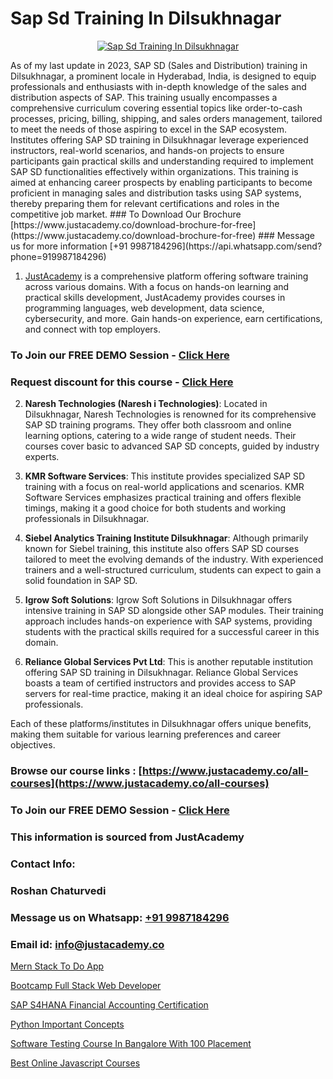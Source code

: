 # Sap Sd Training In Dilsukhnagar

<p align="center">
  <a href="https://justacademy.co/course-detail/sap-sd-training">
    <img src="https://justacademy.co/storage2/course_image/1709713323_course_image.webp" alt="Sap Sd Training In Dilsukhnagar">
  </a>
</p>
As of my last update in 2023, SAP SD (Sales and Distribution) training in Dilsukhnagar, a prominent locale in Hyderabad, India, is designed to equip professionals and enthusiasts with in-depth knowledge of the sales and distribution aspects of SAP. This training usually encompasses a comprehensive curriculum covering essential topics like order-to-cash processes, pricing, billing, shipping, and sales orders management, tailored to meet the needs of those aspiring to excel in the SAP ecosystem. Institutes offering SAP SD training in Dilsukhnagar leverage experienced instructors, real-world scenarios, and hands-on projects to ensure participants gain practical skills and understanding required to implement SAP SD functionalities effectively within organizations. This training is aimed at enhancing career prospects by enabling participants to become proficient in managing sales and distribution tasks using SAP systems, thereby preparing them for relevant certifications and roles in the competitive job market.
### To Download Our Brochure [https://www.justacademy.co/download-brochure-for-free](https://www.justacademy.co/download-brochure-for-free)
### Message us for more information [+91 9987184296](https://api.whatsapp.com/send?phone=919987184296)

1) [JustAcademy](https://justacademy.co) is a comprehensive platform offering software training across various domains. With a focus on hands-on learning and practical skills development, JustAcademy provides courses in programming languages, web development, data science, cybersecurity, and more. Gain hands-on experience, earn certifications, and connect with top employers.

### To Join our FREE DEMO Session - [Click Here](https://www.justacademy.co/register-for-course-demo/)
### Request discount for this course - [Click Here](https://justacademy.co/contact-us/)

2) **Naresh Technologies (Naresh i Technologies)**: Located in Dilsukhnagar, Naresh Technologies is renowned for its comprehensive SAP SD training programs. They offer both classroom and online learning options, catering to a wide range of student needs. Their courses cover basic to advanced SAP SD concepts, guided by industry experts.

3) **KMR Software Services**: This institute provides specialized SAP SD training with a focus on real-world applications and scenarios. KMR Software Services emphasizes practical training and offers flexible timings, making it a good choice for both students and working professionals in Dilsukhnagar.

4) **Siebel Analytics Training Institute Dilsukhnagar**: Although primarily known for Siebel training, this institute also offers SAP SD courses tailored to meet the evolving demands of the industry. With experienced trainers and a well-structured curriculum, students can expect to gain a solid foundation in SAP SD.

5) **Igrow Soft Solutions**: Igrow Soft Solutions in Dilsukhnagar offers intensive training in SAP SD alongside other SAP modules. Their training approach includes hands-on experience with SAP systems, providing students with the practical skills required for a successful career in this domain.

6) **Reliance Global Services Pvt Ltd**: This is another reputable institution offering SAP SD training in Dilsukhnagar. Reliance Global Services boasts a team of certified instructors and provides access to SAP servers for real-time practice, making it an ideal choice for aspiring SAP professionals.

Each of these platforms/institutes in Dilsukhnagar offers unique benefits, making them suitable for various learning preferences and career objectives.

### Browse our course links : [https://www.justacademy.co/all-courses](https://www.justacademy.co/all-courses) 
### To Join our FREE DEMO Session - [Click Here](https://www.justacademy.co/register-for-course-demo)


### This information is sourced from JustAcademy
### Contact Info:
### Roshan Chaturvedi
### Message us on Whatsapp: [+91 9987184296](https://api.whatsapp.com/send?phone=919987184296)
### Email id: [info@justacademy.co](mailto:info@justacademy.co)
                
[Mern Stack To Do App](https://www.linkedin.com/pulse/mern-stack-do-app-justacademy-jaipur-m2z4e?trackingId=slWowljwQpT8hFDAv%2BvN%2Bg%3D%3D&lipi=urn%3Ali%3Apage%3Ad_flagship3_company_admin%3BzoGgv%2F2GTOq26q6ITzj9KQ%3D%3D)

[Bootcamp Full Stack Web Developer](https://www.linkedin.com/pulse/bootcamp-full-stack-web-developer-justacademy-las-vegas-rbdbf?trackingId=iCQWzqLzM6cUVuRrK%2Fwx4A%3D%3D&lipi=urn%3Ali%3Apage%3Ad_flagship3_company_admin%3B72drtJzFRpOZi%2BIA7t6Uhg%3D%3D)

[SAP S4HANA Financial Accounting Certification](https://medium.com/@negishivu99/sap-s4hana-financial-accounting-certification-3844940c60ff)

[Python Important Concepts](https://medium.com/@negishivu99/python-important-concepts-b5ee7e37f84f)

[Software Testing Course In Bangalore With 100 Placement](https://justacademyin.github.io/justacademy/software-testing-course-in-bangalore-with-100-placement)

[Best Online Javascript Courses](https://justacademyin.github.io/justacademy/best-online-javascript-courses)

